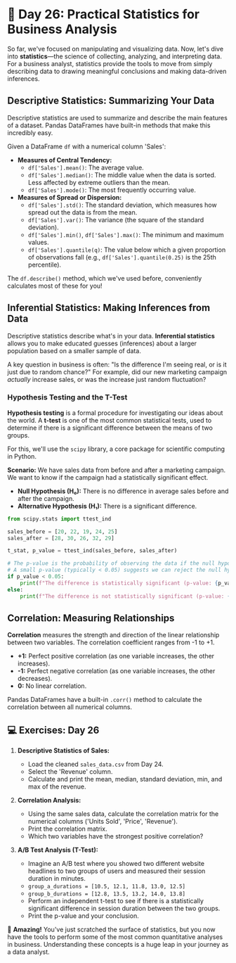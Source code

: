 # 📘 Day 26: Practical Statistics for Business Analysis

So far, we've focused on manipulating and visualizing data. Now, let's dive into **statistics**—the science of collecting, analyzing, and interpreting data. For a business analyst, statistics provide the tools to move from simply describing data to drawing meaningful conclusions and making data-driven inferences.

## Descriptive Statistics: Summarizing Your Data

Descriptive statistics are used to summarize and describe the main features of a dataset. Pandas DataFrames have built-in methods that make this incredibly easy.

Given a DataFrame `df` with a numerical column 'Sales':

* **Measures of Central Tendency:**
  * `df['Sales'].mean()`: The average value.
  * `df['Sales'].median()`: The middle value when the data is sorted. Less affected by extreme outliers than the mean.
  * `df['Sales'].mode()`: The most frequently occurring value.
* **Measures of Spread or Dispersion:**
  * `df['Sales'].std()`: The standard deviation, which measures how spread out the data is from the mean.
  * `df['Sales'].var()`: The variance (the square of the standard deviation).
  * `df['Sales'].min()`, `df['Sales'].max()`: The minimum and maximum values.
  * `df['Sales'].quantile(q)`: The value below which a given proportion of observations fall (e.g., `df['Sales'].quantile(0.25)` is the 25th percentile).

The `df.describe()` method, which we've used before, conveniently calculates most of these for you!

## Inferential Statistics: Making Inferences from Data

Descriptive statistics describe what's in your data. **Inferential statistics** allows you to make educated guesses (inferences) about a larger population based on a smaller sample of data.

A key question in business is often: "Is the difference I'm seeing real, or is it just due to random chance?" For example, did our new marketing campaign *actually* increase sales, or was the increase just random fluctuation?

### Hypothesis Testing and the T-Test

**Hypothesis testing** is a formal procedure for investigating our ideas about the world. A **t-test** is one of the most common statistical tests, used to determine if there is a significant difference between the means of two groups.

For this, we'll use the `scipy` library, a core package for scientific computing in Python.

**Scenario:** We have sales data from before and after a marketing campaign. We want to know if the campaign had a statistically significant effect.

* **Null Hypothesis (H₀):** There is no difference in average sales before and after the campaign.
* **Alternative Hypothesis (H₁):** There is a significant difference.

```python
from scipy.stats import ttest_ind

sales_before = [20, 22, 19, 24, 25]
sales_after = [28, 30, 26, 32, 29]

t_stat, p_value = ttest_ind(sales_before, sales_after)

# The p-value is the probability of observing the data if the null hypothesis is true.
# A small p-value (typically < 0.05) suggests we can reject the null hypothesis.
if p_value < 0.05:
    print(f"The difference is statistically significant (p-value: {p_value:.3f}).")
else:
    print(f"The difference is not statistically significant (p-value: {p_value:.3f}).")
```

## Correlation: Measuring Relationships

**Correlation** measures the strength and direction of the linear relationship between two variables. The correlation coefficient ranges from -1 to +1.

* **+1:** Perfect positive correlation (as one variable increases, the other increases).
* **-1:** Perfect negative correlation (as one variable increases, the other decreases).
* **0:** No linear correlation.

Pandas DataFrames have a built-in `.corr()` method to calculate the correlation between all numerical columns.

## 💻 Exercises: Day 26

1. **Descriptive Statistics of Sales:**
    * Load the cleaned `sales_data.csv` from Day 24.
    * Select the 'Revenue' column.
    * Calculate and print the mean, median, standard deviation, min, and max of the revenue.

2. **Correlation Analysis:**
    * Using the same sales data, calculate the correlation matrix for the numerical columns ('Units Sold', 'Price', 'Revenue').
    * Print the correlation matrix.
    * Which two variables have the strongest positive correlation?

3. **A/B Test Analysis (T-Test):**
    * Imagine an A/B test where you showed two different website headlines to two groups of users and measured their session duration in minutes.
    * `group_a_durations = [10.5, 12.1, 11.8, 13.0, 12.5]`
    * `group_b_durations = [12.8, 13.5, 13.2, 14.0, 13.8]`
    * Perform an independent t-test to see if there is a statistically significant difference in session duration between the two groups.
    * Print the p-value and your conclusion.

🎉 **Amazing!** You've just scratched the surface of statistics, but you now have the tools to perform some of the most common quantitative analyses in business. Understanding these concepts is a huge leap in your journey as a data analyst.
